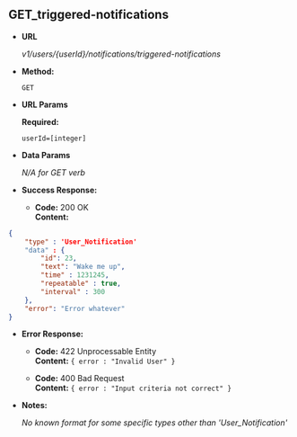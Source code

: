 **GET_triggered-notifications**
----
  

* **URL**

  _v1/users/{userId}/notifications/triggered-notifications_

* **Method:**
  
  `GET` 
  
*  **URL Params**

   **Required:**
 
   `userId=[integer]`


* **Data Params**

  _N/A for GET verb_

* **Success Response:** 

  * **Code:** 200 OK <br />
    **Content:** 

```json
{
    "type" : 'User_Notification'
    "data" : {
        "id": 23,
        "text": "Wake me up",
        "time" : 1231245,
        "repeatable" : true,
        "interval" : 300
    },
    "error": "Error whatever"
}
```
 
* **Error Response:**

  * **Code:** 422 Unprocessable Entity <br />
    **Content:** `{ error : "Invalid User" }`

  * **Code:** 400 Bad Request <br />
    **Content:** `{ error : "Input criteria not correct" }`

* **Notes:**

    _No known format for some specific types other than 'User_Notification'_
 
